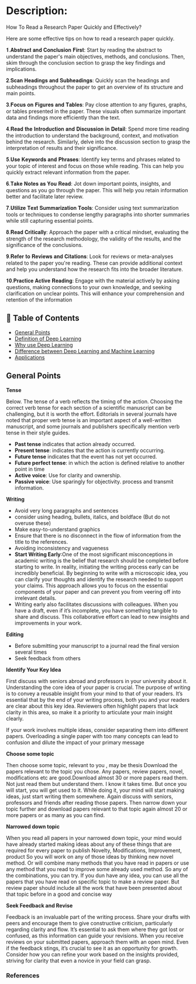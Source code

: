 
# Description:

How To Read a Research Paper Quickly and Effectively?

Here are some effective tips on how to read a research paper quickly.

𝟏.𝐀𝐛𝐬𝐭𝐫𝐚𝐜𝐭 𝐚𝐧𝐝 𝐂𝐨𝐧𝐜𝐥𝐮𝐬𝐢𝐨𝐧 𝐅𝐢𝐫𝐬𝐭: 
Start by reading the abstract to understand the paper's main objectives, methods, and conclusions. Then, skim through the conclusion section to grasp the key findings and implications.

𝟐.𝐒𝐜𝐚𝐧 𝐇𝐞𝐚𝐝𝐢𝐧𝐠𝐬 𝐚𝐧𝐝 𝐒𝐮𝐛𝐡𝐞𝐚𝐝𝐢𝐧𝐠𝐬: 
Quickly scan the headings and subheadings throughout the paper to get an overview of its structure and main points.

𝟑.𝐅𝐨𝐜𝐮𝐬 𝐨𝐧 𝐅𝐢𝐠𝐮𝐫𝐞𝐬 𝐚𝐧𝐝 𝐓𝐚𝐛𝐥𝐞𝐬: 
Pay close attention to any figures, graphs, or tables presented in the paper. These visuals often summarize important data and findings more efficiently than the text.

𝟒.𝐑𝐞𝐚𝐝 𝐭𝐡𝐞 𝐈𝐧𝐭𝐫𝐨𝐝𝐮𝐜𝐭𝐢𝐨𝐧 𝐚𝐧𝐝 𝐃𝐢𝐬𝐜𝐮𝐬𝐬𝐢𝐨𝐧 𝐢𝐧 𝐃𝐞𝐭𝐚𝐢𝐥: 
Spend more time reading the introduction to understand the background, context, and motivation behind the research. Similarly, delve into the discussion section to grasp the interpretation of results and their significance.

𝟓.𝐔𝐬𝐞 𝐊𝐞𝐲𝐰𝐨𝐫𝐝𝐬 𝐚𝐧𝐝 𝐏𝐡𝐫𝐚𝐬𝐞𝐬: 
Identify key terms and phrases related to your topic of interest and focus on those while reading. This can help you quickly extract relevant information from the paper.

𝟔.𝐓𝐚𝐤𝐞 𝐍𝐨𝐭𝐞𝐬 𝐚𝐬 𝐘𝐨𝐮 𝐑𝐞𝐚𝐝: 
Jot down important points, insights, and questions as you go through the paper. This will help you retain information better and facilitate later review.

𝟕.𝐔𝐭𝐢𝐥𝐢𝐳𝐞 𝐓𝐞𝐱𝐭 𝐒𝐮𝐦𝐦𝐚𝐫𝐢𝐳𝐚𝐭𝐢𝐨𝐧 𝐓𝐨𝐨𝐥𝐬: 
Consider using text summarization tools or techniques to condense lengthy paragraphs into shorter summaries while still capturing essential points.

𝟖.𝐑𝐞𝐚𝐝 𝐂𝐫𝐢𝐭𝐢𝐜𝐚𝐥𝐥𝐲: 
Approach the paper with a critical mindset, evaluating the strength of the research methodology, the validity of the results, and the significance of the conclusions.

𝟗.𝐑𝐞𝐟𝐞𝐫 𝐭𝐨 𝐑𝐞𝐯𝐢𝐞𝐰𝐬 𝐚𝐧𝐝 𝐂𝐢𝐭𝐚𝐭𝐢𝐨𝐧𝐬: 
Look for reviews or meta-analyses related to the paper you're reading. These can provide additional context and help you understand how the research fits into the broader literature.

𝟏𝟎.𝐏𝐫𝐚𝐜𝐭𝐢𝐜𝐞 𝐀𝐜𝐭𝐢𝐯𝐞 𝐑𝐞𝐚𝐝𝐢𝐧𝐠: 
Engage with the material actively by asking questions, making connections to your own knowledge, and seeking clarification on unclear points. This will enhance your comprehension and retention of the information

## 📑 Table of Contents  

- [General Points](#General-Points)  
- [Definition of Deep Learning](#definition-of-deep-learning)  
- [Why use Deep Learning](#Why-use-Deep-Learning)  
- [Difference between Deep Learning and Machine Learning](#Difference-between-Deep-Learning-and-Machine-Learning)  
- [Applications](#applications)  


## **General Points** 

**Tense**

Below. The tense of a verb reflects the timing of the action. Choosing the correct verb tense for each section of a scientific manuscript can be challenging, but it is worth the effort. Editorials in several journals have noted that proper verb tense is an important aspect of a well-written manuscript, and some journals and publishers specifically mention verb tense in their style guides.
- **Past tense** indicates that action already occurred.
- **Present tense**: indicates that the action is currently occurring.
- **Future tense** indicates that the event has not yet occurred.
- **Future perfect tense**: in which the action is defined relative to another point in time
- **Active voice**: Use for clarity and ownership.
- **Passive voice**: Use sparingly for objectivity. process and transmit information.

**Writing**

- Avoid very long paragraphs and sentences
- consider using heading, bullets, italics, and boldface (But do not overuse these)
- Make easy-to-understand graphics
- Ensure that there is no disconnect in the flow of information from the title to the references.
- Avoiding inconsistency and vagueness
- **Start Writing Early**:One of the most significant misconceptions in academic writing is the belief that research should be completed before starting to write. In reality, initiating the writing process early can be incredibly beneficial. By beginning to write with a microscopic idea, you can clarify your thoughts and identify the research needed to support your claims. This approach allows you to focus on the essential components of your paper and can prevent you from veering off into irrelevant details.
- Writing early also facilitates discussions with colleagues. When you have a draft, even if it’s incomplete, you have something tangible to share and discuss. This collaborative effort can lead to new insights and improvements in your work.

**Editing**

- Before submitting your manuscript to a journal read the final version several times
- Seek feedback from others

**Identify Your Key Idea**

First discuss with seniors abroad and professors in your university about it. Understanding the core idea of your paper is crucial. The purpose of writing is to convey a reusable insight from your mind to that of your readers. It’s essential that by the end of your writing process, both you and your readers are clear about this key idea. Reviewers often highlight papers that lack clarity in this area, so make it a priority to articulate your main insight clearly.

If your work involves multiple ideas, consider separating them into different papers. Overloading a single paper with too many concepts can lead to confusion and dilute the impact of your primary message

**Choose some topic**

Then choose some topic, relevant to you , may be thesis
Download the papers relevant to the topic you chose. Any papers, review papers, novel, modifications etc are good.Download almost 30 or more papers read them. Not just read them but understand them. I know it takes time. But once you will start, you will get used to it.
While doing it, your mind will start making ideas, just start writing them somewhere. Again discuss with seniors, professors and friends after reading those papers. Then narrow down your topic further and download papers relevant to that topic again almost 20 or more papers or as many as you can find.

**Narrowed down topic**

When you read all papers in your narrowed down topic, your mind would have already started making ideas about any of these things that are required for every paper to publish Novelty, Modifications, Improvement, product
So you will work on any of those ideas by thinking new novel method. Or will combine many methods that you have read in papers or use any method that you read to improve some already used method. So any of the combinations, you can try. If you dun have any idea, you can use all the papers that you have read on specific topic to make a review paper. But review paper should include all the work that have been presented about that topic before in a good and concise way

**Seek Feedback and Revise**

Feedback is an invaluable part of the writing process. Share your drafts with peers and encourage them to give constructive criticism, particularly regarding clarity and flow. It’s essential to ask them where they got lost or confused, as this information can guide your revisions. When you receive reviews on your submitted papers, approach them with an open mind. Even if the feedback stings, it’s crucial to see it as an opportunity for growth. Consider how you can refine your work based on the insights provided, striving for clarity that even a novice in your field can grasp.



### References

